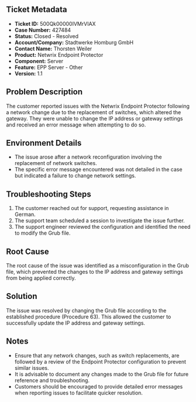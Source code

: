 ## Ticket Metadata
- **Ticket ID:** 500Qk00000IVMrVIAX
- **Case Number:** 427484
- **Status:** Closed - Resolved
- **Account/Company:** Stadtwerke Homburg GmbH
- **Contact Name:** Thorsten Weiler
- **Product:** Netwrix Endpoint Protector
- **Component:** Server
- **Feature:** EPP Server - Other
- **Version:** 1.1

## Problem Description
The customer reported issues with the Netwrix Endpoint Protector following a network change due to the replacement of switches, which altered the gateway. They were unable to change the IP address or gateway settings and received an error message when attempting to do so.

## Environment Details
- The issue arose after a network reconfiguration involving the replacement of network switches.
- The specific error message encountered was not detailed in the case but indicated a failure to change network settings.

## Troubleshooting Steps
1. The customer reached out for support, requesting assistance in German.
2. The support team scheduled a session to investigate the issue further.
3. The support engineer reviewed the configuration and identified the need to modify the Grub file.

## Root Cause
The root cause of the issue was identified as a misconfiguration in the Grub file, which prevented the changes to the IP address and gateway settings from being applied correctly.

## Solution
The issue was resolved by changing the Grub file according to the established procedure (Procedure 63). This allowed the customer to successfully update the IP address and gateway settings.

## Notes
- Ensure that any network changes, such as switch replacements, are followed by a review of the Endpoint Protector configuration to prevent similar issues.
- It is advisable to document any changes made to the Grub file for future reference and troubleshooting.
- Customers should be encouraged to provide detailed error messages when reporting issues to facilitate quicker resolution.